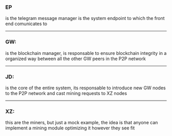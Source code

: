 ### EP

is the telegram message manager is the system endpoint to which the front end comunicates to
  
---
### GW:
is the blockchain manager, is responsable to ensure blockchain integrity in a organized way between all the other GW peers in the P2P network
  
---
### JD:
is the core of the entire system, its responsable to introduce new GW nodes to the P2P network and cast mining requests to XZ nodes
  
---
### XZ:
this are the miners, but just a mock example, the idea is that anyone can implement a mining module optimizing it however they see fit 
